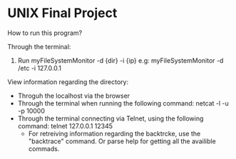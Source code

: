 # UNIX Final Project

How to run this program?

Through the terminal:
1. Run myFileSystemMonitor -d {dir}  -i {ip}
   e.g: myFileSystemMonitor -d  /etc  -i 127.0.0.1

View information regarding the directory: 

* Throguh the localhost via the browser
* Through the terminal when running the following command: netcat -l -u -p 10000
* Through the terminal connecting via Telnet, using the following command: telnet 127.0.0.1 12345
   - For retreiving information regarding the backtrcke, use the "backtrace" command. Or parse help for getting all the availible commads.
   
